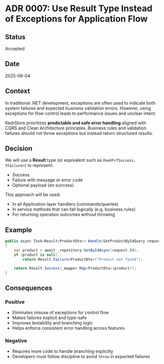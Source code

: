# ADR 0007: Use Result<T> Type Instead of Exceptions for Application Flow

## Status
Accepted

## Date
2025-06-04

## Context
In traditional .NET development, exceptions are often used to indicate both system failures and expected business validation errors. However, using exceptions for flow control leads to performance issues and unclear intent.

KedrStore prioritizes **predictable and safe error handling** aligned with CQRS and Clean Architecture principles. Business rules and validation failures should not throw exceptions but instead return structured results.

## Decision
We will use a **Result<T>** type (or equivalent such as `OneOf<TSuccess, TFailure>`) to represent:
- Success
- Failure with message or error code
- Optional payload (on success)

This approach will be used:
- In all Application layer handlers (commands/queries)
- In service methods that can fail logically (e.g. business rules)
- For returning operation outcomes without throwing

## Example

```csharp
public async Task<Result<ProductDto>> Handle(GetProductByIdQuery request, CancellationToken ct)
{
    var product = await _repository.GetByIdAsync(request.Id);
    if (product is null)
        return Result.Failure<ProductDto>("Product not found");

    return Result.Success(_mapper.Map<ProductDto>(product));
}
```

## Consequences

### Positive
- Eliminates misuse of exceptions for control flow
- Makes failures explicit and type-safe
- Improves testability and branching logic
- Helps enforce consistent error handling across features

### Negative
- Requires more code to handle branching explicitly
- Developers must follow discipline to avoid `throw` in expected failures
